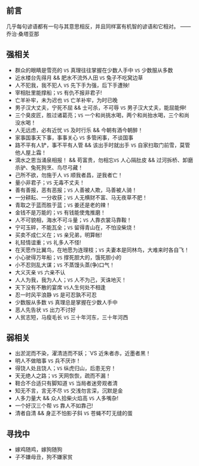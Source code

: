 ## 前言

几乎每句谚语都有一句与其意思相反，并且同样富有机智的谚语和它相对。 —— 乔治·桑塔亚那

## 强相关

-   群众的眼睛是雪亮的 `VS` 真理往往掌握在少数人手中 `VS` 少数服从多数
-   近水楼台先得月 && 肥水不流外人田 `VS` 兔子不吃窝边草
-   人不犯我，我不犯人 `VS` 先下手为强，后下手遭殃!
-   宰相肚里能撑船；`VS` 有仇不报非君子!
-   亡羊补牢，未为迟也 `VS` 亡羊补牢，为时已晚
-   男子汉大丈夫，宁死不屈 && 士可杀，不可辱 `VS` 男子汉大丈夫，能屈能伸!
-   三个臭皮匠，胜过诸葛亮；`VS` 一个和尚挑水喝，两个和尚抬水喝，三个和尚没水喝！
-   人无远虑，必有近忧 `VS` 及时行乐 && 今朝有酒今朝醉！
-   家事国事天下事，事事关心 `VS` 多管闲事，不谈国事
-   路不平有人铲，事不平有人管 && 该出手时就出手 `VS` 自家扫取门前雪，莫管他人屋上霜！
-   滴水之恩当涌泉相报！ && 苟富贵，勿相忘`VS` 人心隔肚皮 && 过河拆桥、卸磨杀驴、兔死狗烹、鸟尽弓藏！
-   己所不欲，勿施于人 `VS` 顺我者昌，逆我者亡！
-   量小非君子；`VS` 无毒不丈夫！
-   善有善报，恶有恶报；`VS` 人善被人欺，马善被人骑！
-   一分耕耘、一分收获；`VS` 人无横财不富、马无夜草不肥！
-   青取之于蓝而胜于蓝；`VS` 姜还是老的辣！
-   金钱不是万能的；`VS` 有钱能使鬼推磨！
-   人不可貌相，海水不可斗量；`VS` 人靠衣裳马靠鞍！　
-   宁可玉碎，不能瓦全；`VS` 留得青山在，不怕没柴烧！
-   买卖不成仁义在；`VS` 亲兄弟，明算帐!
-   礼轻情谊重；`VS` 礼多人不怪!
-   在天愿作比翼鸟，在地愿为连理枝；`VS` 夫妻本是同林鸟，大难来时各自飞！
-   小心驶得万年船；`VS` 撑死胆大的，饿死胆小的
-   小不忍则乱大谋；`VS` 不蒸馒头蒸(争)口气！
-   大义灭亲 `VS` 六亲不认
-   人人为我，我为人人；`VS` 人不为己，天诛地灭！
-   天下没有不散的宴席 `VS`人生何处不相逢
-   忍一时风平浪静 `VS` 是可忍孰不可忍
-   少数服从多数 `VS` 真理总是掌握在少数人手中
-   恶人先告状 `VS` 出力不讨好
-   人贫志短，马瘦毛长 `VS` 三十年河东，三十年河西

## 弱相关

-   出淤泥而不染，濯清涟而不妖；\`VS 近朱者赤，近墨者黑！
-   明人不做暗事 `VS` 兵不厌诈！
-   得饶人处且饶人；`VS` 纵虎归山，后患无穷！
-   天无绝人之路；`VS` 天网恢恢，疏而不漏！
-   鞋合不合适只有脚知道 `VS` 当局者迷旁观者清
-   知无不言，言无不尽 `VS` 交浅勿言深，沉默是金
-   人多力量大 && 众人拾柴火焰高 `VS` 人多嘴杂!
-   一个好汉三个帮 `VS` 靠人不如靠己!
-   清者自清 && 身正不怕影子斜 `VS` 苍蝇不叮无缝的蛋

## 寻找中

-   嫁鸡随鸡，嫁狗随狗
-   子不嫌母丑，狗不嫌家贫